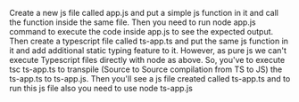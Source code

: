 Create a new js file called app.js and put a simple js function in it and call the function inside the same file.
Then you need to run node app.js command to execute the code inside app.js to see the expected output.
Then create a typescript file called ts-app.ts and put the same js function in it and add additional static typing feature to it.
However, as pure js we can't execute Typescript files directly with node as above.
So, you've to execute tsc ts-app.ts to transpile (Source to Source compilation from TS to JS) the ts-app.ts to ts-app.js.
Then you'll see a js file created called ts-app.ts and to run this js file also you need to use node ts-app.js
